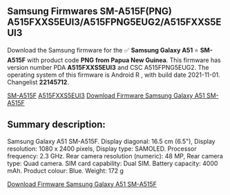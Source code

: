 <h2>Samsung Firmwares SM-A515F(PNG) A515FXXS5EUI3/A515FPNG5EUG2/A515FXXS5EUI3</h2>
Download the Samsung firmware for the ✅ <strong>Samsung Galaxy A51 </strong> ⭐ <strong>SM-A515F</strong> with product code <strong>PNG</strong> <strong> from Papua New Guinea</strong>. This firmware has version number PDA <strong>A515FXXS5EUI3</strong> and CSC A515FPNG5EUG2. The operating system of this firmware is Android R , with build date 2021-11-01. Changelist <strong>22145712</strong>.


[SM-A515F](https://samfirm.shop/samsung/model/SM-A515F)
[A515FXXS5EUI3](https://samfirm.shop/samsung/pda/A515FXXS5EUI3)
[Download Firmware Samsung Galaxy A51 SM-A515F](https://samfirm.shop/samsung/firmware/470761)
<h2>Summary description:</h2>
<p>Samsung Galaxy A51 SM-A515F. Display diagonal: 16.5 cm (6.5"), Display resolution: 1080 x 2400 pixels, Display type: SAMOLED. Processor frequency: 2.3 GHz. Rear camera resolution (numeric): 48 MP, Rear camera type: Quad camera. SIM card capability: Dual SIM. Battery capacity: 4000 mAh. Product colour: Blue. Weight: 172 g</p>


[Download Firmware Samsung Galaxy A51 SM-A515F](https://samfirm.shop/samsung/firmware/470761)

